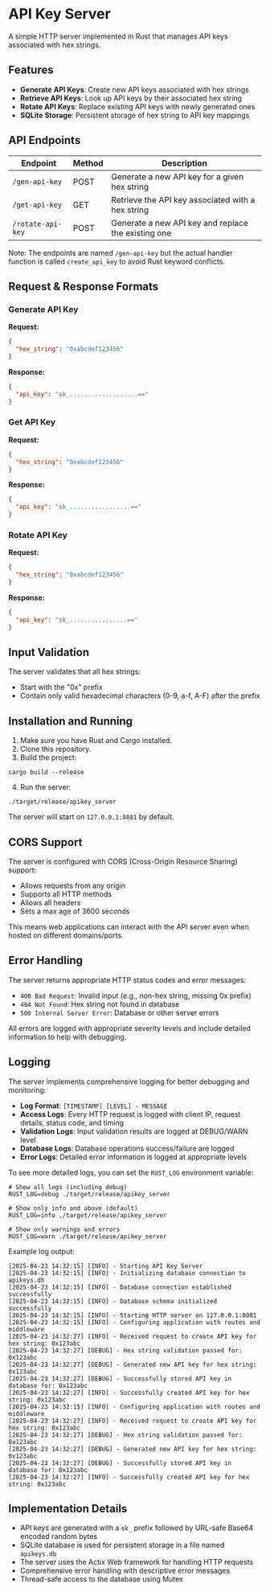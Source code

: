 # API Key Server

A simple HTTP server implemented in Rust that manages API keys associated with hex strings.

## Features

- **Generate API Keys**: Create new API keys associated with hex strings
- **Retrieve API Keys**: Look up API keys by their associated hex string
- **Rotate API Keys**: Replace existing API keys with newly generated ones
- **SQLite Storage**: Persistent storage of hex string to API key mappings

## API Endpoints

| Endpoint | Method | Description |
|----------|--------|-------------|
| `/gen-api-key` | POST | Generate a new API key for a given hex string |
| `/get-api-key` | GET | Retrieve the API key associated with a hex string |
| `/rotate-api-key` | POST | Generate a new API key and replace the existing one |

Note: The endpoints are named `/gen-api-key` but the actual handler function is called `create_api_key` to avoid Rust keyword conflicts.

## Request & Response Formats

### Generate API Key

**Request:**
```json
{
  "hex_string": "0xabcdef123456"
}
```

**Response:**
```json
{
  "api_key": "sk_...................=="
}
```

### Get API Key

**Request:**
```json
{
  "hex_string": "0xabcdef123456"
}
```

**Response:**
```json
{
  "api_key": "sk_.................=="
}
```

### Rotate API Key

**Request:**
```json
{
  "hex_string": "0xabcdef123456"
}
```

**Response:**
```json
{
  "api_key": "sk_................=="
}
```

## Input Validation

The server validates that all hex strings:
- Start with the "0x" prefix
- Contain only valid hexadecimal characters (0-9, a-f, A-F) after the prefix

## Installation and Running

1. Make sure you have Rust and Cargo installed.
2. Clone this repository.
3. Build the project:
```console
cargo build --release
```
4. Run the server:
```console
./target/release/apikey_server
```

The server will start on `127.0.0.1:8081` by default.

## CORS Support

The server is configured with CORS (Cross-Origin Resource Sharing) support:
- Allows requests from any origin
- Supports all HTTP methods
- Allows all headers
- Sets a max age of 3600 seconds

This means web applications can interact with the API server even when hosted on different domains/ports.

## Error Handling

The server returns appropriate HTTP status codes and error messages:

- `400 Bad Request`: Invalid input (e.g., non-hex string, missing 0x prefix)
- `404 Not Found`: Hex string not found in database
- `500 Internal Server Error`: Database or other server errors

All errors are logged with appropriate severity levels and include detailed information to help with debugging.

## Logging

The server implements comprehensive logging for better debugging and monitoring:

- **Log Format**: `[TIMESTAMP] [LEVEL] - MESSAGE`
- **Access Logs**: Every HTTP request is logged with client IP, request details, status code, and timing
- **Validation Logs**: Input validation results are logged at DEBUG/WARN level
- **Database Logs**: Database operations success/failure are logged
- **Error Logs**: Detailed error information is logged at appropriate levels

To see more detailed logs, you can set the `RUST_LOG` environment variable:

```console
# Show all logs (including debug)
RUST_LOG=debug ./target/release/apikey_server

# Show only info and above (default)
RUST_LOG=info ./target/release/apikey_server

# Show only warnings and errors
RUST_LOG=warn ./target/release/apikey_server
```

Example log output:
```console
[2025-04-23 14:32:15] [INFO] - Starting API Key Server
[2025-04-23 14:32:15] [INFO] - Initializing database connection to apikeys.db
[2025-04-23 14:32:15] [INFO] - Database connection established successfully
[2025-04-23 14:32:15] [INFO] - Database schema initialized successfully
[2025-04-23 14:32:15] [INFO] - Starting HTTP server on 127.0.0.1:8081
[2025-04-23 14:32:15] [INFO] - Configuring application with routes and middleware
[2025-04-23 14:32:27] [INFO] - Received request to create API key for hex string: 0x123abc
[2025-04-23 14:32:27] [DEBUG] - Hex string validation passed for: 0x123abc
[2025-04-23 14:32:27] [DEBUG] - Generated new API key for hex string: 0x123abc
[2025-04-23 14:32:27] [DEBUG] - Successfully stored API key in database for: 0x123abc
[2025-04-23 14:32:27] [INFO] - Successfully created API key for hex string: 0x123abc
[2025-04-23 14:32:15] [INFO] - Configuring application with routes and middleware
[2025-04-23 14:32:27] [INFO] - Received request to create API key for hex string: 0x123abc
[2025-04-23 14:32:27] [DEBUG] - Hex string validation passed for: 0x123abc
[2025-04-23 14:32:27] [DEBUG] - Generated new API key for hex string: 0x123abc
[2025-04-23 14:32:27] [DEBUG] - Successfully stored API key in database for: 0x123abc
[2025-04-23 14:32:27] [INFO] - Successfully created API key for hex string: 0x123abc
```

## Implementation Details

- API keys are generated with a `sk_` prefix followed by URL-safe Base64 encoded random bytes
- SQLite database is used for persistent storage in a file named `apikeys.db`
- The server uses the Actix Web framework for handling HTTP requests
- Comprehensive error handling with descriptive error messages
- Thread-safe access to the database using Mutex
